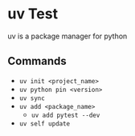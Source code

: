 # uv Test

uv is a package manager for python

## Commands

- `uv init <project_name>`
- `uv python pin <version>`
- `uv sync`
- `uv add <package_name>`
  - `uv add pytest --dev`
- `uv self update`
